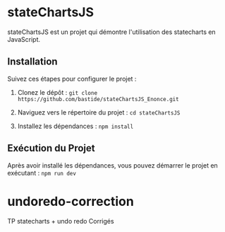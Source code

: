 # stateChartsJS

stateChartsJS est un projet qui démontre l'utilisation des statecharts en JavaScript.

## Installation

Suivez ces étapes pour configurer le projet :

1. Clonez le dépôt : `git clone https://github.com/bastide/stateChartsJS_Enonce.git`

2. Naviguez vers le répertoire du projet : `cd stateChartsJS`

3. Installez les dépendances : `npm install`

## Exécution du Projet

Après avoir installé les dépendances, vous pouvez démarrer le projet en exécutant : `npm run dev`
# undoredo-correction
TP statecharts + undo redo Corrigés

